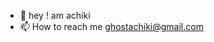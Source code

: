 - 👋 hey ! am achiki
- 📫 How to reach me ghostachiki@gmail.com

<!---
hack3achiki/hack3achiki is a ✨ special ✨ repository because its `README.md` (this file) appears on your GitHub profile.
You can click the Preview link to take a look at your changes.
--->
